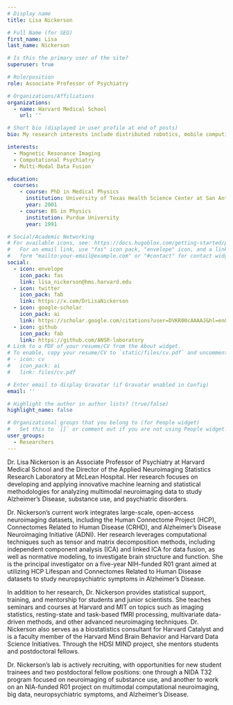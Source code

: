 ```yaml
---
# Display name
title: Lisa Nickerson

# Full Name (for SEO)
first_name: Lisa
last_name: Nickerson

# Is this the primary user of the site?
superuser: true

# Role/position
role: Associate Professor of Psychiatry

# Organizations/Affiliations
organizations:
  - name: Harvard Medical School
    url: ''

# Short bio (displayed in user profile at end of posts)
bio: My research interests include distributed robotics, mobile computing and programmable matter.

interests:
  - Magnetic Resonance Imaging
  - Computational Psychiatry
  - Multi-Modal Data Fusion

education:
  courses:
    - course: PhD in Medical Physics
      institution: University of Texas Health Science Center at San Antonio
      year: 2001
    - course: BS in Physics
      institution: Purdue University
      year: 1991

# Social/Academic Networking
# For available icons, see: https://docs.hugoblox.com/getting-started/page-builder/#icons
#   For an email link, use "fas" icon pack, "envelope" icon, and a link in the
#   form "mailto:your-email@example.com" or "#contact" for contact widget.
social:
  - icon: envelope
    icon_pack: fas
    link: lisa_nickerson@hms.harvard.edu
  - icon: twitter
    icon_pack: fab
    link: https://x.com/DrLisaNickerson
  - icon: google-scholar
    icon_pack: ai
    link: https://scholar.google.com/citations?user=DVKR00cAAAAJ&hl=en&oi=ao
  - icon: github
    icon_pack: fab
    link: https://github.com/ANSR-laboratory
# Link to a PDF of your resume/CV from the About widget.
# To enable, copy your resume/CV to `static/files/cv.pdf` and uncomment the lines below.
# - icon: cv
#   icon_pack: ai
#   link: files/cv.pdf

# Enter email to display Gravatar (if Gravatar enabled in Config)
email: ''

# Highlight the author in author lists? (true/false)
highlight_name: false

# Organizational groups that you belong to (for People widget)
#   Set this to `[]` or comment out if you are not using People widget.
user_groups:
  - Researchers
---
```


Dr. Lisa Nickerson is an Associate Professor of Psychiatry at Harvard Medical School and the Director of the Applied Neuroimaging Statistics Research Laboratory at McLean Hospital. Her research focuses on developing and applying innovative machine learning and statistical methodologies for analyzing multimodal neuroimaging data to study Alzheimer’s Disease, substance use, and psychiatric disorders.

Dr. Nickerson’s current work integrates large-scale, open-access neuroimaging datasets, including the Human Connectome Project (HCP), Connectomes Related to Human Disease (CRHD), and Alzheimer’s Disease Neuroimaging Initiative (ADNI). Her research leverages computational techniques such as tensor and matrix decomposition methods, including independent component analysis (ICA) and linked ICA for data fusion, as well as normative modeling, to investigate brain structure and function. She is the principal investigator on a five-year NIH-funded R01 grant aimed at utilizing HCP Lifespan and Connectomes Related to Human Disease datasets to study neuropsychiatric symptoms in Alzheimer’s Disease.

In addition to her research, Dr. Nickerson provides statistical support, training, and mentorship for students and junior scientists. She teaches seminars and courses at Harvard and MIT on topics such as imaging statistics, resting-state and task-based fMRI processing, multivariate data-driven methods, and other advanced neuroimaging techniques. Dr. Nickerson also serves as a biostatistics consultant for Harvard Catalyst and is a faculty member of the Harvard Mind Brain Behavior and Harvard Data Science Initiatives. Through the HDSI MIND project, she mentors students and postdoctoral fellows.

Dr. Nickerson’s lab is actively recruiting, with opportunities for new student trainees and two postdoctoral fellow positions: one through a NIDA T32 program focused on neuroimaging of substance use, and another to work on an NIA-funded R01 project on multimodal computational neuroimaging, big data, neuropsychiatric symptoms, and Alzheimer’s Disease.
